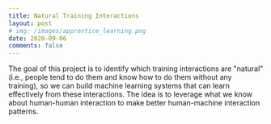 ```yaml
---
title: Natural Training Interactions
layout: post
# img: /images/apprentice_learning.png
date: 2020-09-06
comments: false
---
```


The goal of this project is to identify which training interactions are "natural" (i.e., people tend to do them and know how to do them without any training), so we can build machine learning systems that can learn effectively from these interactions. The idea is to leverage what we know about human-human interaction to make better human-machine interaction patterns.
